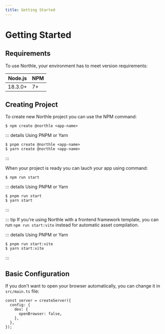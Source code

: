 ```yaml
---
title: Getting Started
---
```


# Getting Started

## Requirements

To use Northle, your environment has to meet version requirements:

| Node.js       | NPM          |
| ------------- | ------------ |
| 18.3.0+       | 7+           |

## Creating Project

To create new Northle project you can use the NPM command:

```shell
$ npm create @northle <app-name>
```

::: details Using PNPM or Yarn
```shell
$ pnpm create @northle <app-name>
$ yarn create @northle <app-name>
```
:::

When your project is ready you can lauch your app using command:

```shell
$ npm run start
```

::: details Using PNPM or Yarn
```shell
$ pnpm run start
$ yarn start
```
:::

::: tip
If you're using Northle with a frontend framework template, you can run `npm run start:vite` instead for automatic asset compilation.

::: details Using PNPM or Yarn
```shell
$ pnpm run start:vite
$ yarn start:vite
```
:::

## Basic Configuration

If you don't want to open your browser automatically, you can change it in `src/main.ts` file:

```ts{4}
const server = createServer({
  config: {
    dev: {
      openBrowser: false,
    },
  },
});
```
